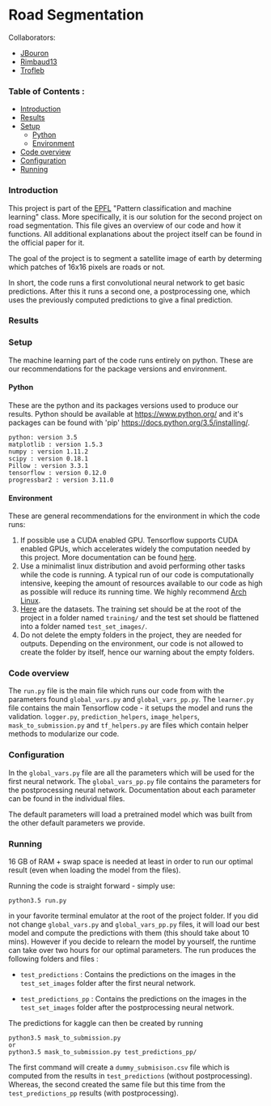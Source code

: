 # Road Segmentation  

Collaborators:
* [JBouron](https://github.com/jbouron)
* [Rimbaud13](https://github.com/rimbaud13)    
* [Trofleb](https://github.com/trofleb)

### Table of Contents :
  * [Introduction](#introduction)
  * [Results](#results)
  * [Setup](#setup)
    * [Python](#pyton)
    * [Environment](#environment)
  * [Code overview](#code-overview)
  * [Configuration](#configuration)
  * [Running](#running)


### Introduction
  This project is part of the [EPFL](www.epfl.ch) "Pattern classification and machine
learning" class. More specifically, it is our solution for the second project
on road segmentation.
  This file gives an overview of our code and how it functions. All
additional explanations about the project itself can be found in the official
paper for it.

  The goal of the project is to segment a satellite image of earth by determing
  which patches of 16x16 pixels are roads or not.

  In short, the code runs a first convolutional neural network to get basic predictions. After this it runs a second one, a postprocessing one, which uses the previously computed predictions to give a final prediction.

### Results


### Setup
  The machine learning part of the code runs entirely on python. These
are our recommendations for the package versions and environment.

#### Python
  These are the python and its packages versions used to produce our
results. Python should be available at https://www.python.org/ and it's packages
can be found with 'pip' https://docs.python.org/3.5/installing/.
```
python: version 3.5
matplotlib : version 1.5.3
numpy : version 1.11.2
scipy : version 0.18.1
Pillow : version 3.3.1
tensorflow : version 0.12.0
progressbar2 : version 3.11.0
```

#### Environment
  These are general recommendations for the environment in which the code
runs:
  1. If possible use a CUDA enabled GPU. Tensorflow supports CUDA enabled
GPUs, which accelerates widely the computation needed by this project. More
documentation can be found
[here](https://www.tensorflow.org/get_started/os_setup).
  2. Use a minimalist linux distribution and avoid performing other tasks
while the code is running. A typical run of our code is computationally
intensive, keeping the amount of resources available to our code as high as
possible will reduce its running time. We highly recommend
[Arch Linux](https://www.archlinux.org/).
  3. [Here](https://inclass.kaggle.com/c/epfml-segmentation) are the datasets.
The training set should be at the root of the project in a folder named
`training/` and the test set should be flattened into a folder named
`test_set_images/`.
  4. Do not delete the empty folders in the project, they are needed for outputs. Depending on the environment, our code is not allowed to create the folder by itself, hence our warning about the empty folders.


### Code overview
The `run.py` file is the main file which runs our code from with the parameters found `global_vars.py` and `global_vars_pp.py`. The `learner.py` file contains the main Tensorflow code - it setups the model and runs the validation. `logger.py`, `prediction_helpers`, `image_helpers`, `mask_to_submission.py` and `tf_helpers.py` are files which contain helper methods to modularize our code.

### Configuration
  In the `global_vars.py` file are all the parameters which will be used for the
first neural network. The `global_vars_pp.py` file contains the parameters for
the postprocessing neural network. Documentation about each parameter can be
found in the individual files.

The default parameters will load a pretrained model which was built from the other default parameters we provide.

### Running
16 GB of RAM + swap space is needed at least in order to run our optimal result (even when loading the model from the files).

  Running the code is straight forward - simply use:
```
python3.5 run.py
```
in your favorite terminal emulator at the root of the project folder. If you did not change `global_vars.py` and `global_vars_pp.py` files, it will load our best model and compute the predictions with them (this should take about 10 mins). However if you decide to relearn the model by yourself, the runtime can take over two hours for our optimal parameters.
  The run produces the following folders and files :

* `test_predictions` : Contains the predictions on the images in the `test_set_images` folder after the first neural network.

* `test_predictions_pp` : Contains the predictions on the images in the `test_set_images` folder after the postprocessing neural network.

The predictions for kaggle can then be created by running
```
python3.5 mask_to_submission.py
or
python3.5 mask_to_submission.py test_predictions_pp/
```
The first command will create a `dummy_submisison.csv` file which is computed from the results in `test_predictions` (without postprocessing). Whereas, the second created the same file but this time from the `test_predictions_pp` results (with postprocessing).
